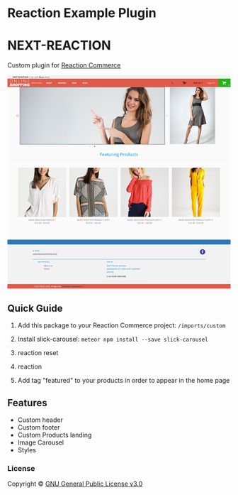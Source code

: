 # Reaction Example Plugin

# NEXT-REACTION

Custom plugin for [Reaction Commerce](https://reactioncommerce.com) 

![alt text](https://raw.githubusercontent.com/carlos-olivera/Next-Reaction/master/public/resources/screencapture.png)

## Quick Guide

1. Add this package to your Reaction Commerce project: `/imports/custom`

2. Install slick-carousel: `meteor npm install --save slick-carousel`

3. reaction reset

4. reaction

5. Add tag "featured" to your products in order to appear in the home page


## Features

-   Custom header
-   Custom footer
-   Custom Products landing
-   Image Carousel
-   Styles


### License

Copyright © [GNU General Public License v3.0](./LICENSE.md)







